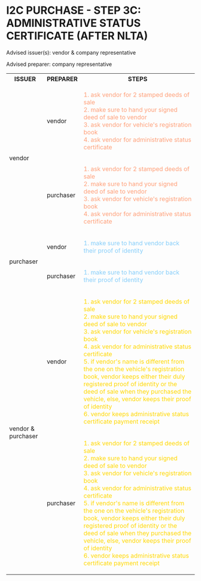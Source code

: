 # I2C PURCHASE - STEP 3C: ADMINISTRATIVE STATUS CERTIFICATE (AFTER NLTA)

Advised issuer(s): vendor & company representative

Advised preparer: company representative

<table>
  <tr>
    <th>ISSUER</th>
    <th>PREPARER</th>
    <th>STEPS</th>
  </tr>

  <tr>
    <!-- ISSUER: vendor -->
    <!-- PREPARER: vendor -->
    <td rowspan="2">vendor</td>
    <td>vendor</td>
    <td style="color: lightsalmon;">
      <ol style="padding: 0; list-style-position: inside;">
        <li>ask vendor for 2 stamped deeds of sale</li>
        <li>make sure to hand your signed deed of sale to vendor</li>
        <li>ask vendor for vehicle's registration book</li>
        <li>ask vendor for administrative status certificate</li>
      </ol>
    </td>
  </tr>
  <tr>
    <!-- ISSUER: vendor -->
    <!-- PREPARER: purchaser -->
    <td>purchaser</td>
    <td style="color: lightsalmon;">
      <ol style="padding: 0; list-style-position: inside;">
        <li>ask vendor for 2 stamped deeds of sale</li>
        <li>make sure to hand your signed deed of sale to vendor</li>
        <li>ask vendor for vehicle's registration book</li>
        <li>ask vendor for administrative status certificate</li>
      </ol>
    </td>
  </tr>

  <tr>
    <!-- ISSUER: purchaser -->
    <!-- PREPARER: vendor -->
    <td rowspan="2">purchaser</td>
    <td>vendor</td>
    <td style="color: lightskyblue;">
      <ol style="padding: 0; list-style-position: inside;">
        <li>make sure to hand vendor back their proof of identity</li>
      </ol>
    </td>
  </tr>
  <tr>
    <!-- ISSUER: purchaser -->
    <!-- PREPARER: purchaser -->
    <td>purchaser</td>
    <td style="color: lightskyblue;">
      <ol style="padding: 0; list-style-position: inside;">
        <li>make sure to hand vendor back their proof of identity</li>
      </ol>
    </td>
  </tr>

  <tr>
    <!-- ISSUER: vendor & purchaser -->
    <!-- PREPARER: vendor -->
    <td rowspan="2">vendor & purchaser</td>
    <td>vendor</td>
    <td style="color: gold;">
      <ol style="padding: 0; list-style-position: inside;">
        <li>ask vendor for 2 stamped deeds of sale</li>
        <li>make sure to hand your signed deed of sale to vendor</li>
        <li>ask vendor for vehicle's registration book</li>
        <li>ask vendor for administrative status certificate</li>
        <li>if vendor's name is different from the one on the vehicle's registration book, vendor keeps either their duly registered proof of identity or the deed of sale when they purchased the vehicle, else, vendor keeps their proof of identity</li>
        <li>vendor keeps administrative status certificate payment receipt</li>
      </ol>
    </td>
  </tr>
  <tr>
    <!-- ISSUER: vendor & purchaser -->
    <!-- PREPARER: purchaser -->
    <td>purchaser</td>
    <td style="color: gold;">
      <ol style="padding: 0; list-style-position: inside;">
        <li>ask vendor for 2 stamped deeds of sale</li>
        <li>make sure to hand your signed deed of sale to vendor</li>
        <li>ask vendor for vehicle's registration book</li>
        <li>ask vendor for administrative status certificate</li>
        <li>if vendor's name is different from the one on the vehicle's registration book, vendor keeps either their duly registered proof of identity or the deed of sale when they purchased the vehicle, else, vendor keeps their proof of identity</li>
        <li>vendor keeps administrative status certificate payment receipt</li>
      </ol>
    </td>
  </tr>
</table>
